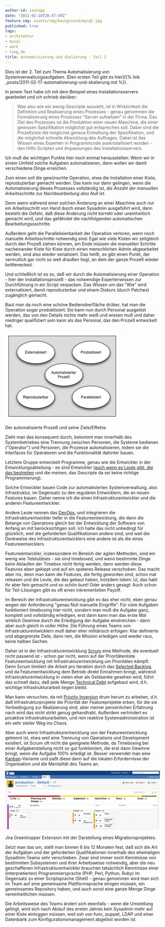```yaml
---
author-id: isotopp
date: "2011-02-18T20:47:49Z"
feature-img: assets/img/background/mysql.jpg
published: true
tags:
- architektur
- mysql
- work
- lang_de
title: Automatisierung und Skalierung - Teil 2
---
```

Dies ist der 2. Teil zum Thema Automatisierung von Systemverwaltungsaufgaben. 
[Den ersten Teil gibt es hier]({% link _posts/2011-02-17-automatisierung-und-skalierung.md %}).

In jenem Text habe ich mit dem Beispiel eines Installationsservers gearbeitet und ich schrieb darüber: 
> Was also wie ein wenig Gescripte aussieht, ist in Wirklichkeit die
> Definition und Realisierung eines Prozesses - genau genommen die
> Formalisierung eines Prozesses "Server aufsetzen" in der Firma. Das Ziel
> des Prozesses ist die Produktion einer neuen Maschine, die einer gewissen
> Spezifikation möglichst gut entsprechen soll. Dabei sind die Prozeßziele
> die möglichst genaue Einhaltung der Spezifikation, und die möglichst
> schnelle Abwicklung des Auftrages. Dabei ist das Wissen eines Experten in
> Programmcode auskristallisiert worden - den Hilfs-Scripten und Anpassungen
> des Installationsservers.

Ich muß die wichtigen Punkte hier noch einmal herausstellen: Wenn wir in
einem Umfeld solche Aufgaben automatisieren, dann wollen wir damit
verschiedene Dinge erreichen.

Zum einen soll die gewünschte Operation, etwa die Installation einer Kiste,
reproduzierbar gemacht werden. Das kann nur dann gelingen, wenn die
Automatisierung dieses Prozesses vollständig ist, _die Anzahl der manuellen
Arbeitsschritte zur Nachbearbeitung also Null ist_.

Denn wenn während einer solchen Änderung an einer Maschine auch nur ein
Arbeitsschritt von Hand durch einen Sysadmin ausgeführt wird, dann besteht
die Gefahr, daß diese Änderung nicht korrekt oder uneinheitlich gemacht
wird, und das gefährdet die nachfolgenden automatischen
Bearbeitungssschritte.

Außerdem geht die Parallelisierbarkeit der Operation verloren, wenn noch
manuelle Arbeitsschritte notwendig sind: Egal wie viele Kisten wir
zeitgleich durch den Prozeß ziehen können, am Ende müssen die manuellen
Schritte nacheinander Kiste für Kiste durch einen menschlichen Admin
abgearbeitet werden, sind also wieder serialisiert. Das heißt, es gibt einen
Punkt, der vermutlich gar nicht so weit draußen liegt, an dem der ganze
Prozeß wieder bottlenecked.

Und schließlich ist es so, daß wir durch die Automatisierung einer Operation - 
hier der Installationsprozeß  - das notwendige Expertenwissen zur
Durchführung in ein Script verpacken. Das Wissen um das "Wie" wird
externalisiert, damit reproduzierbar und einem Diskurs (durch Patches)
zugänglich gemacht.

Baut man da noch eine schöne Bedienoberfläche drüber, hat man die Operation
sogar produktisiert: Sie kann nun durch Personal ausgelöst werden, das von
den Details nichts mehr weiß und wissen muß und daher niedriger qualifiziert
sein kann als das Personal, das den Prozeß entwickelt hat.

![](/uploads/automatisierter_prozess.png)

Der automatisierte Prozeß und seine Ziele/Effekte.

Zieht man das konsequent durch, bekommt man innerhalb des Systembetriebes
eine Trennung zwischen Personen, die Systeme bedienen ("Operator") und
Personen, die Prozesse automatisieren, indem sie die Interfaces für
Operatoren und die Funktionalität dahinter bauen.

Letztere Gruppe entwickelt Programme, genau wie die Entwickler in der
Entwicklungsabteilung - es sind Entwickler 
([auch wenn es Leute gibt, die das bestreiten](http://teddziuba.com/2010/10/taco-bell-programming.html)
und die meinen, das Gescripte da sei keine richtige Programmierung).

Solche Entwickler bauen Code zur automatisierten Systemverwaltung, also
Infrastruktur, im Gegensatz zu den regulären Entwicklern, die an neuen
Features bauen. Daher nenne ich die einen Infrastrukturentwickler und die
anderen Featureentwickler.

Andere Leute nennen das 
[DevOps](http://www.jedi.be/blog/2010/02/12/what-is-this-devops-thing-anyway/), 
und integrieren die Infrastrukturentwickler tiefer in die
Featureentwicklung, die dann die Belange von Operations gleich bei der
Entwicklung der Software von Anfang an mit berücksichtigen soll. Ich halte
das nicht unbedingt für glücklich, weil die geforderten Qualifikationen
andere sind, und weil die Denkweise des Infrastrukturentwicklers eine andere
ist als die eines Featureentwicklers.

Featureentwickler, insbesondere im Bereich der agilen Methoden, sind ein
wenig wie Teletubbies - sie sind timeboxed, und wenn bestimmte Dinge beim
Ablaufen der Timebox nicht fertig werden, dann werden diese Features eben
gekippt und auf ein späteres Release verschoben. Das macht aber nix, denn
man kann die Features, die fertig geworden sind, schon mal releasen und die
Leute, die das gebaut haben, trotzdem loben: Ui, das habt ihr aber fein
gemacht und so schön bunt! Oder anders gesagt: Auch schon für Teil-Lösungen
gibt es oft einen inkrementellen Payoff.

Im Bereich der Infrastrukturentwicklung gibt es das eher nicht, eben genau
wegen der Anforderung "genau Null manuelle Eingriffe". Für viele Aufgaben
funktioniert timeboxing hier nicht, sondern man muß die Aufgabe ganz,
komplett und vollständig erledigen, erst dann kann man das erste Mal
wirklich Gewinne durch die Erledigung der Aufgabe einstreichen - dann aber
auch gleich in voller Höhe. Die Führung eines Teams von
Infrastrukturentwicklern muß daher eher militärisch erfolgen: Klar
definierte und abgegrenzte Ziele, dann rein, die Mission erledigen und
wieder raus, keine halben Sachen.

Daher ist in der Infrastrukturentwicklung 
[Scrum](http://de.wikipedia.org/wiki/Scrum) eine Methode, die eventuell nicht
passend ist - schon gar nicht, wenn auf der Prioritätenliste Featureentwicklung mit
 Infrastrukturentwicklung um Prioritäten kämpft. Denn Scrum limitiert die
Arbeit pro Iteration durch das  [Selected Backlog](http://de.wikipedia.org/wiki/Scrum#Selected_Backlog), 
und da Featureentwicklung dem Betrieb direkt Einnahmen bringt, während
Infrastrukturentwicklung in vielen eher als Geldsenke gesehen wird, führt
das schnell dazu, daß jede Menge 
[Technical Debt](http://en.wikipedia.org/wiki/Technical_debt) aufgebaut wird, 
d.h. wichtige Infrastrukturarbeit liegen bleibt.

Man kann versuchen, da mit 
[Priority Inversion](http://en.wikipedia.org/wiki/Priority_inversion)
drum herum zu arbeiten, d.h. daß Infrastrukturprojekte die Priorität der
Featureprojekte erben, für die sie Vorbedingung zur Realisierung sind, aber
meiner persönlichen Erfahrung nach wird das nicht strikt genug gehandhabt.
Außerdem verhindert es proaktive Infrastrukturarbeiten, und rein reaktive
Systemadministration ist ein sehr steiler Weg ins Chaos.

Aber auch wenn Infrastrukturentwicklung von der Featureentwicklung getrennt
ist, etwa weil eine Trennung von Operations und Development existiert, ist
Scrum oft nicht die geeignete Methode, da Timeboxing bei einer
Aufgabenstellung nicht so gut funktioniert, die erst dann Gewinne bringt,
wenn die Aufgabe 100% erledigt ist. Besser verwendet man eine
[Kanban](http://de.wikipedia.org/wiki/Kanban_in_der_IT#Unterschiede_zwischen_Kanban_und_Scrum)-Variante 
und paßt diese dann auf die lokalen Erfordernisse der Organisation und die
Mentalität des Teams an.

![](/uploads/greenhopper.png)

Jira Greenhopper Extension mit der Darstellung eines Migrationsprojektes.

Setzt man das um, stellt man binnen 6 bis 12 Monaten fest, daß sich die Art
der Aufgaben und der geforderten Qualifikationen innerhalb des ehemaligen
Sysadmin-Teams sehr verschieben. Zwar sind immer noch Kenntnisse von
bestimmten Subsystemen und ihrer Arbeitsweise notwendig, aber die neu
geschaffenen Infrastrukturentwickler brauchen tatsächlich Kenntnisse einer
(interpretierten) Programmiersprache (PHP, Perl, Python, Ruby) im Gegensatz
zu einer Scriptsprache (Shell) - genau genommen wird man sich im Team auf
eine gemeinsame Plattformsprache einigen müssen, ein gemeinsames Repository
haben, und auch sonst eine ganze Menge Dinge vereinheitlichen müssen.

Die Arbeitsweise des Teams ändert sich ebenfalls - wenn die Umstellung
gelingt, wird sich nach Ablauf des ersten Jahres kein Sysadmin mehr auf
einer Kiste einloggen müssen, weil ssh von func, puppet, LDAP und einer
Datenbank zum Konfigurationsmanagement abgelöst worden ist.
